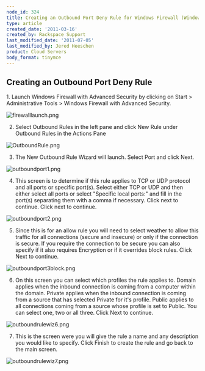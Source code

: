 ```yaml
---
node_id: 324
title: Creating an Outbound Port Deny Rule for Windows Firewall (Windows 2008)
type: article
created_date: '2011-03-16'
created_by: Rackspace Support
last_modified_date: '2011-07-05'
last_modified_by: Jered Heeschen
product: Cloud Servers
body_format: tinymce
---
```




<span class="mw-headline">Creating an Outbound Port Deny Rule </span>
---------------------------------------------------------------------

1\. Launch Windows Firewall with Advanced Security by clicking on Start
&gt; Administrative Tools &gt; Windows Firewall with Advanced Security.

![firewalllaunch.png](http://c0625232.cdn.cloudfiles.rackspacecloud.com/firewalllaunch.png)


2. Select Outbound Rules in the left pane and click New Rule under
Outbound Rules in the Actions Pane

![OutboundRule.png](http://c0625232.cdn.cloudfiles.rackspacecloud.com/OutboundRule.png)


3. The New Outbound Rule Wizard will launch. Select Port and click Next.

![outboundport1.png](http://c0625232.cdn.cloudfiles.rackspacecloud.com/outboundport1.png)


4. This screen is to determine if this rule applies to TCP or UDP
protocol and all ports or specific port(s). Select either TCP or UDP and
then either select all ports or select "Specific local ports:" and fill
in the port(s) separating them with a comma if necessary. Click next to
continue. Click next to continue.

![outboundport2.png](http://c0625232.cdn.cloudfiles.rackspacecloud.com/outboundport2.png)


5. Since this is for an allow rule you will need to select weather to
allow this traffic for all connections (secure and insecure) or only if
the connection is secure. If you require the connection to be secure you
can also specify if it also requires Encryption or if it overrides block
rules. Click Next to continue.

![outboundport3block.png](http://c0625232.cdn.cloudfiles.rackspacecloud.com/outboundport3block.png)


6. On this screen you can select which profiles the rule applies to.
Domain applies when the inbound connection is coming from a computer
within the domain. Private applies when the inbound connection is coming
from a source that has selected Private for it's profile. Public applies
to all connections coming from a source whose profile is set to Public.
You can select one, two or all three. Click Next to continue.

![outboundrulewiz6.png](http://c0625232.cdn.cloudfiles.rackspacecloud.com/outboundrulewiz6.png)


7. This is the screen were you will give the rule a name and any
description you would like to specify. Click Finish to create the rule
and go back to the main screen.

![outboundrulewiz7.png](http://c0625232.cdn.cloudfiles.rackspacecloud.com/outboundrulewiz7.png)

